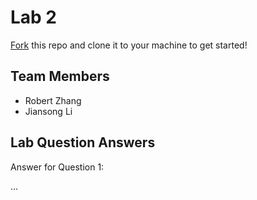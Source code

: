 # Lab 2
[Fork](https://docs.github.com/en/get-started/quickstart/fork-a-repo) this repo and clone it to your machine to get started!

## Team Members
- Robert Zhang
- Jiansong Li

## Lab Question Answers

Answer for Question 1: 

...
